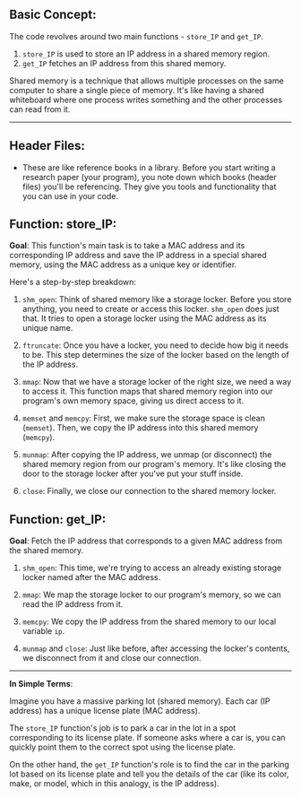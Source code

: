## Basic Concept:

The code revolves around two main functions - `store_IP` and `get_IP`. 

1. `store_IP` is used to store an IP address in a shared memory region. 
2. `get_IP` fetches an IP address from this shared memory.

Shared memory is a technique that allows multiple processes on the same computer to share a single piece of memory. It's like having a shared whiteboard where one process writes something and the other processes can read from it.

---

## **Header Files**:

- These are like reference books in a library. Before you start writing a research paper (your program), you note down which books (header files) you'll be referencing. They give you tools and functionality that you can use in your code.

## **Function: store_IP**:

**Goal**: This function's main task is to take a MAC address and its corresponding IP address and save the IP address in a special shared memory, using the MAC address as a unique key or identifier.

Here's a step-by-step breakdown:

1. `shm_open`: Think of shared memory like a storage locker. Before you store anything, you need to create or access this locker. `shm_open` does just that. It tries to open a storage locker using the MAC address as its unique name.
  
2. `ftruncate`: Once you have a locker, you need to decide how big it needs to be. This step determines the size of the locker based on the length of the IP address.

3. `mmap`: Now that we have a storage locker of the right size, we need a way to access it. This function maps that shared memory region into our program's own memory space, giving us direct access to it.

4. `memset` and `memcpy`: First, we make sure the storage space is clean (`memset`). Then, we copy the IP address into this shared memory (`memcpy`).

5. `munmap`: After copying the IP address, we unmap (or disconnect) the shared memory region from our program's memory. It's like closing the door to the storage locker after you've put your stuff inside.

6. `close`: Finally, we close our connection to the shared memory locker.

## **Function: get_IP**:

**Goal**: Fetch the IP address that corresponds to a given MAC address from the shared memory.

1. `shm_open`: This time, we're trying to access an already existing storage locker named after the MAC address.

2. `mmap`: We map the storage locker to our program's memory, so we can read the IP address from it.

3. `memcpy`: We copy the IP address from the shared memory to our local variable `ip`.

4. `munmap` and `close`: Just like before, after accessing the locker's contents, we disconnect from it and close our connection.

---

**In Simple Terms**:

Imagine you have a massive parking lot (shared memory). Each car (IP address) has a unique license plate (MAC address). 

The `store_IP` function's job is to park a car in the lot in a spot corresponding to its license plate. If someone asks where a car is, you can quickly point them to the correct spot using the license plate.

On the other hand, the `get_IP` function's role is to find the car in the parking lot based on its license plate and tell you the details of the car (like its color, make, or model, which in this analogy, is the IP address).
